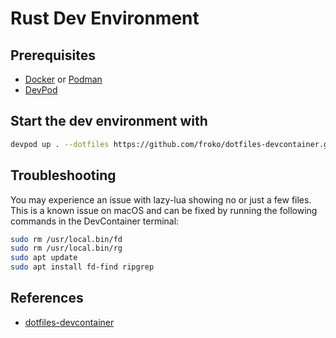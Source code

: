 # Rust Dev Environment

## Prerequisites

- [Docker](https://docs.docker.com/get-docker/) or [Podman](https://podman.io/getting-started/installation)
- [DevPod](https://devpod.dev/docs/installation)

## Start the dev environment with

```bash
devpod up . --dotfiles https://github.com/froko/dotfiles-devcontainer.git
```

## Troubleshooting

You may experience an issue with lazy-lua showing no or just a few files.
This is a known issue on macOS and can be fixed by running the following
commands in the DevContainer terminal:

```bash
sudo rm /usr/local.bin/fd
sudo rm /usr/local.bin/rg
sudo apt update
sudo apt install fd-find ripgrep
```

## References

- [dotfiles-devcontainer](https://github.com/froko/dotfiles-devcontainer)
